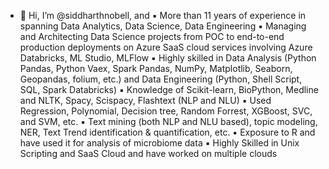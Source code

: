 - 👋 Hi, I’m @siddharthnobell, and 
▪ More than 11 years of experience in spanning Data Analytics, Data Science, Data Engineering
▪ Managing and Architecting Data Science projects from POC to end-to-end production deployments on Azure
SaaS cloud services involving Azure Databricks, ML Studio, MLFlow
▪ Highly skilled in Data Analysis (Python Pandas, Python Vaex, Spark Pandas, NumPy, Matplotlib, Seaborn,
Geopandas, folium, etc.) and Data Engineering (Python, Shell Script, SQL, Spark Databricks)
▪ Knowledge of Scikit-learn, BioPython, Medline and NLTK, Spacy, Scispacy, Flashtext (NLP and NLU)
▪ Used Regression, Polynomial, Decision tree, Random Forrest, XGBoost, SVC, and SVM, etc.
▪ Text mining (both NLP and NLU based), topic modeling, NER, Text Trend identification & quantification, etc.
▪ Exposure to R and have used it for analysis of microbiome data
▪ Highly Skilled in Unix Scripting and SaaS Cloud and have worked on multiple clouds

<!---
siddharthnobell/siddharthnobell is a ✨ special ✨ repository because its `README.md` (this file) appears on your GitHub profile.
You can click the Preview link to take a look at your changes.
--->
